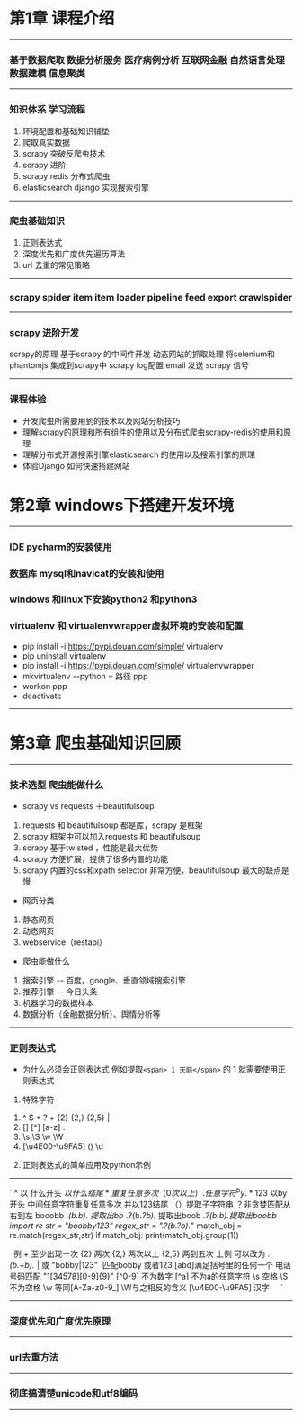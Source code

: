 # 第1章 课程介绍
***
### 基于数据爬取 数据分析服务 医疗病例分析 互联网金融 自然语言处理 数据建模 信息聚类
***
### 知识体系 学习流程
1. 环境配置和基础知识铺垫
2. 爬取真实数据
3. scrapy 突破反爬虫技术
4. scrapy 进阶
5. scrapy redis 分布式爬虫
6. elasticsearch  django 实现搜索引擎
***
### 爬虫基础知识
1. 正则表达式
2. 深度优先和广度优先遍历算法
3. url 去重的常见策略
***
### scrapy spider item item loader pipeline feed export crawlspider
***
### scrapy 进阶开发
scrapy的原理 
基于scrapy 的中间件开发
动态网站的抓取处理
将selenium和phantomjs 集成到scrapy中
scrapy log配置
email 发送
scrapy 信号
***
### 课程体验
* 开发爬虫所需要用到的技术以及网站分析技巧
* 理解scrapy的原理和所有组件的使用以及分布式爬虫scrapy-redis的使用和原理
* 理解分布式开源搜索引擎elasticsearch 的使用以及搜索引擎的原理
* 体验Django 如何快速搭建网站


# 第2章 windows下搭建开发环境
***
### IDE  pycharm的安装使用
### 数据库  mysql和navicat的安装和使用
### windows 和linux下安装python2 和python3
### virtualenv 和 virtualenvwrapper虚拟环境的安装和配置
* pip install -i https://pypi.douan.com/simple/ virtualenv
* pip uninstall virtualenv
* pip install -i https://pypi.douan.com/simple/ virtualenvwrapper
* mkvirtualenv  --python = 路径 ppp     
* workon ppp 
* deactivate
***

# 第3章 爬虫基础知识回顾
***
### 技术选型 爬虫能做什么
* scrapy vs  requests ＋beautifulsoup
1. requests 和 beautifulsoup 都是库，scrapy 是框架
2. scrapy 框架中可以加入requests 和 beautifulsoup
3. scrapy 基于twisted ，性能是最大优势
4. scrapy 方便扩展，提供了很多内置的功能
5. scrapy 内置的css和xpath selector 非常方便，beautifulsoup 最大的缺点是慢
* 网页分类
1. 静态网页
2. 动态网页
3. webservice（restapi）
* 爬虫能做什么
1. 搜索引擎 -- 百度。google、垂直领域搜索引擎
2. 推荐引擎 -- 今日头条
3. 机器学习的数据样本
4. 数据分析（金融数据分析）、舆情分析等
***
### 正则表达式
* 为什么必须会正则表达式
例如提取`<span> 1 天前</span>` 的 1 就需要使用正则表达式
1. 特殊字符
1) ^ $ * ? + {2} {2,} {2,5} |
2) [] [^] [a-z] .
3) \s \S \w \W
4) [\u4E00-\u9FA5] ()  \d

2. 正则表达式的简单应用及python示例
***
` ^ 以 什么开头 $以什么结尾 *重复任意多次（0次以上） .任意字符 ^by.*123$ 以by开头 中间任意字符重复任意多次 并以123结尾 （）提取子字符串  ？非贪婪匹配从右到左
booobb .*(b.*b).* 提取出bb .*?(b.*?b).* 提取出boob .*?(b.*b).*提取出boobb
import re
str = "boobby123"
regex_str = ".*?(b.*?b).*"
match_obj = re.match(regex_str,str)
if match_obj:
    print(match_obj.group(1))

` `例 + 至少出现一次 {2} 两次 {2,} 两次以上 {2,5} 两到五次 上例 可以改为 .*(b.+b).*  | 或 "bobby|123"  匹配bobby 或者123 [abd]满足括号里的任何一个 电话号码匹配 "1[34578][0-9]{9}" [^0-9] 不为数字 [^a] 不为a的任意字符 \s 空格 \S 不为空格 \w 等同[A-Za-z0-9_] \W与之相反的含义 [\u4E00-\u9FA5] 汉字    
`

***
### 深度优先和广度优先原理
***
### url去重方法
***
### 彻底搞清楚unicode和utf8编码
***

